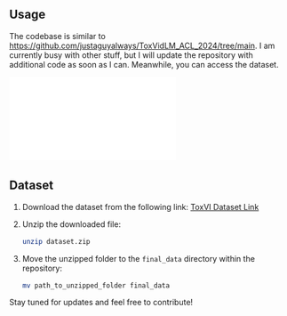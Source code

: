 ## Usage

The codebase is similar to https://github.com/justaguyalways/ToxVidLM_ACL_2024/tree/main. I am currently busy with other stuff, but I will update the repository with additional code as soon as I can. Meanwhile, you can access the dataset.

![View CIKM 2024 Video Intervention Generation Framework](./assets/CIKM_2024_Video_Intervention_Framework.pdf)

## Dataset

1. Download the dataset from the following link: [ToxVI Dataset Link](https://drive.google.com/drive/folders/14WxjvCHXA-c6gS1oZQ1RZkQgeg4Uormr?usp=sharing)

2. Unzip the downloaded file:
   ```bash
   unzip dataset.zip
   ```

3. Move the unzipped folder to the `final_data` directory within the repository:
   ```bash
   mv path_to_unzipped_folder final_data
   ```

Stay tuned for updates and feel free to contribute!
